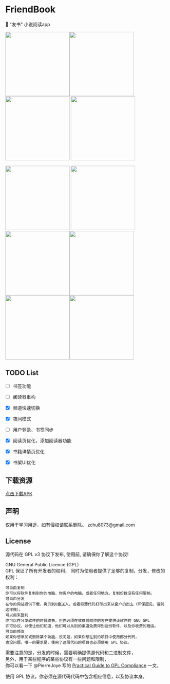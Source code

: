 # FriendBook
:closed_book: "友书" 小说阅读app

<img src="https://github.com/z-chu/FriendBook/blob/master/screenshots/Screenshot1.png?raw=true" width="200"><img src="https://github.com/z-chu/FriendBook/blob/master/screenshots/Screenshot2.png?raw=true" width="200"> <img src="https://github.com/z-chu/FriendBook/blob/master/screenshots/Screenshot3.png?raw=true" width="200">  <img src="https://github.com/z-chu/FriendBook/blob/master/screenshots/Screenshot4.png?raw=true" width="200"> 

<img src="https://github.com/z-chu/FriendBook/blob/master/screenshots/Screenshot5.png?raw=true" width="200"> <img src="https://github.com/z-chu/FriendBook/blob/master/screenshots/Screenshot6.png?raw=true" width="200"><img src="https://github.com/z-chu/FriendBook/blob/master/screenshots/Screenshot7.png?raw=true" width="200"><img src="https://github.com/z-chu/FriendBook/blob/master/screenshots/Screenshot8.png?raw=true" width="200"><img src="https://github.com/z-chu/FriendBook/blob/master/screenshots/Screenshot9.png?raw=true" width="200"><img src="https://github.com/z-chu/FriendBook/blob/master/screenshots/Screenshot10.png?raw=true" width="200">

## TODO List
* [ ] 书签功能
* [ ] 阅读器重构
* [x] 频道快速切换
* [x] 夜间模式
* [ ] 用户登录、书签同步
* [x] 阅读页优化，添加阅读器功能
* [x] 书籍详情页优化
* [x] 书架UI优化


## 下载资源
[点击下载APK](https://www.pgyer.com/BsvJ)

## 声明
仅用于学习用途，如有侵权请联系删除。 zchu8073@gmail.com

## License
源代码在 GPL v3 协议下发布, 使用前, 请确保你了解这个协议!

GNU General Public Licence (GPL)  
GPL 保证了所有开发者的权利， 
同时为使用者提供了足够的复制，分发，修改的权利： 
```
可自由复制  
你可以将软件复制到你的电脑，你客户的电脑，或者任何地方。复制份数没有任何限制。 
可自由分发  
在你的网站提供下载，拷贝到U盘送人，或者将源代码打印出来从窗户扔出去（环保起见，请别这样做）。  
可以用来盈利
你可以在分发软件的时候收费，但你必须在收费前向你的客户提供该软件的 GNU GPL  
许可协议，以便让他们知道，他们可以从别的渠道免费得到这份软件，以及你收费的理由。  
可自由修改  
如果你想添加或删除某个功能，没问题，如果你想在别的项目中使用部分代码，  
也没问题，唯一的要求是，使用了这段代码的项目也必须使用 GPL 协议。  
```
需要注意的是，分发的时候，需要明确提供源代码和二进制文件，  
另外，用于某些程序的某些协议有一些问题和限制，  
你可以看一下 @PierreJoye 写的 [Practical Guide to GPL Compliance](http://www.softwarefreedom.org/resources/2008/compliance-guide.html) 一文。  
  
使用 GPL 协议，你必须在源代码代码中包含相应信息，以及协议本身。  





